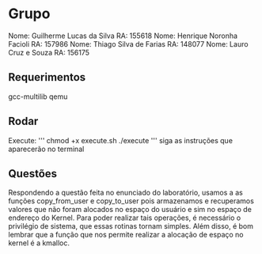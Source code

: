 # Grupo
Nome: Guilherme Lucas da Silva RA: 155618
Nome: Henrique Noronha Facioli RA: 157986
Nome: Thiago Silva de Farias   RA: 148077
Nome: Lauro Cruz e Souza       RA: 156175

## Requerimentos
gcc-multilib
qemu

## Rodar
Execute:
    '''
    chmod +x execute.sh
    ./execute
    '''
siga as instruções que aparecerão no terminal


## Questões
Respondendo a questão feita no enunciado do laboratório, usamos a as funções
copy_from_user e copy_to_user pois armazenamos e recuperamos valores que não
foram alocados no espaço do usuário e sim no espaço de endereço do Kernel. Para
poder realizar tais operações, é necessário o privilégio de sistema, que essas
rotinas tornam simples. Além disso, é bom lembrar que a função que nos permite
realizar a alocação de espaço no kernel é a kmalloc.
